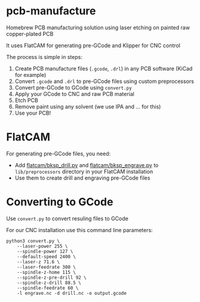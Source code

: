 # pcb-manufacture

Homebrew PCB manufacturing solution using laser etching on painted raw copper-plated PCB

It uses FlatCAM for generating pre-GCode and Klipper for CNC control

The process is simple in steps:
1. Create PCB manufacture files (`.gcode`, `.drl`) in any PCB software (KiCad for example)
2. Convert `.gcode` and `.drl` to pre-GCode files using custom preprocessors
3. Convert pre-GCode to GCode using `convert.py`
4. Apply your GCode to CNC and raw PCB material
5. Etch PCB
6. Remove paint using any solvent (we use IPA and ... for this)
7. Use your PCB!

# FlatCAM

For generating pre-GCode files, you need:
- Add [flatcam/bksp_drill.py](bksp_drill.py) and [flatcam/bksp_engrave.py](bksp_engrave.py) to `lib/preprocessors` directory in your FlatCAM installation
- Use them to create drill and engraving pre-GCode files

# Converting to GCode

Use `convert.py` to convert resuling files to GCode

For our CNC installation use this command line parameters:
```shell
python3 convert.py \
    --laser-power 255 \
    --spindle-power 127 \
    --default-speed 2400 \
    --laser-z 71.6 \
    --laser-feedrate 300 \
    --spindle-z-home 115 \
    --spindle-z-pre-drill 92 \
    --spindle-z-drill 88.5 \
    --spindle-feedrate 60 \
    -l engrave.nc -d drill.nc -o output.gcode
```